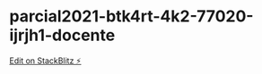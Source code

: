 # parcial2021-btk4rt-4k2-77020-ijrjh1-docente

[Edit on StackBlitz ⚡️](https://stackblitz.com/edit/parcial2021-btk4rt-4k2-77020-ijrjh1-docente)